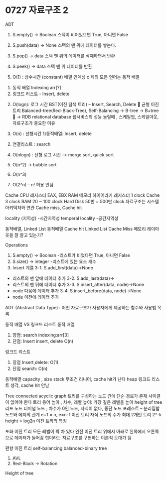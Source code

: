 # 0727 자료구조 2

ADT

1. S.empty() -> Boolean
스택이 비어있으면 True, 아니면 False
2. S.push(data) -> None
스택의 맨 위에 데이터를 쌓는다.
3. S.pop() -> data
스택 맨 위의 데이터를 삭제하면서 반환
4. S.peek() -> data
스택 맨 위 데이터를 반환

1. O(1) : 상수시간 (constant)
배열 인덱싱
c 제외 모든 언어는 동적 배열
1) 동적 배열 Indexing
arr[?] 
2) 링크드 리스트 - Insert, delete

2. O(logn): 로그 시간
BST(이진 탐색 트리) – Insert, Search, Delete
	균형 이진 트리 Balanced-tree(Red-Black-Tree), Self-Balancing -> B-tree -> B+tree 
	-> RDB relational database
웹서비스의 성능 늘릴때 , 스케일업, 스케일아웃, 자료구조가 중요한 이유

3. O(n) : 선형시간
1)동적배열: Insert, delete
2) 연결리스트 : search

4. O(nlogn) : 선형 로그 시간
-> merge sort, quick sort

5. O(n^2) -> bubble sort
6. O(n^3)
7. O(2^n) – n! 허용 안됨

Cache
CPU
레지스터 EAX, EBX
RAM
메모리 하이어라키
레지스터 1 clock
Cache 3 clock
RAM 20 ~ 100 clock
Hard Disk 50만 ~ 500만 clock
자료구조는 시스템 아키텍처와 연관
Cache miss, Cache hit

locality (지역성)
-시간지역성
temperal locality
-공간지역성

동적배열, Linked List
동적배열 Cache hit
Linked List Cache Miss
메모리 레이아웃을 잘 알고 있는가?

Operations
1. S.empty() -> Boolean
-리스트가 비었다면 True, 아니면 False
2. S.size() -> integer
-리스트에 있는 요소 개수
3. Insert 계열
 3-1. S.add_first(data)->None
-	리스트의 맨 앞에 데이터 추가
 3-2. S.add_last(data)->
-	리스트의 맨 뒤에 데이터 추가
 3-3. S.insert_after(data, node)->None
-	node 다음에 데이터 추가
 3-4. S.insert_before(data, node)->None
-	node 이전에 데이터 추가

ADT (Abstract Data Type)
: 어떤 자료구조가 사용자에게 제공하는 함수와 사용법 목록

동적 배열 VS 링크드 리스트
동적 배열
1. 장점: search
 indexing:arr[3]
2. 단점: Insert
 insert, delete O(n)

링크드 리스트
1. 장점
Insert,delete: O(1)
2. 단점
search: O(n)

동적배열
capacity , size
stack 무조건 리니어, cache hit가 난다
heap 링크드 리스트 생각, cache hit 안남

Tree
connected acyclic graph
트리를 구성하는 노드 간에 단순 경로가 존재
사이클이 없어야 한다
트리 용어
높이 , 차수, 레벨
높이: 가장 깊은 레벨을 높이
height of tree
리프 노드 터미널 노드 ; 차수가 0인 노드, 자식이 없다, 종단 노드
포레스트 – 분리집합
노드와 에지의 관계 e+1 = n, e=n-1
이진 트리
자식 노드의 수가 최대 2개인 트리
2^-k
height = log2n
이진 트리의 특징

포화 이진 트리
모든 레벨이 꽉 차 있다
완전 이진 트리
위에서 아래로 왼쪽에서 오른쪽으로 데이터가 들어감
힙이라는 자료구조를 구현하는 이론적 토대가 됨

편향 이진 트리
self-balancing
balanced-binary tree
1. AVL
2. Red-Black -> Rotation

Height of tree
